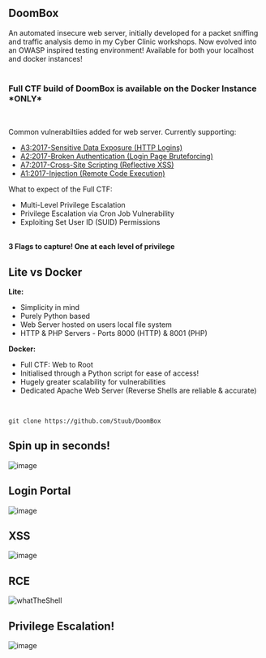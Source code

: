 <h2>DoomBox</h2>
An automated insecure web server, initially developed for a packet sniffing and traffic analysis demo in my Cyber Clinic workshops. Now evolved into an OWASP inspired testing environment! Available for both your localhost and docker instances!
<br><br>
<h3>Full CTF build of DoomBox is available on the Docker Instance *ONLY*</h3>

<br>

Common vulnerabiltiies added for web server. Currently supporting:
  - [A3:2017-Sensitive Data Exposure (HTTP Logins)](https://owasp.org/www-project-top-ten/2017/A3_2017-Sensitive_Data_Exposure "A3:2017-Sensitive Data Exposure (HTTP Logins)")
  - [A2:2017-Broken Authentication (Login Page Bruteforcing)](https://owasp.org/www-project-top-ten/2017/A2_2017-Broken_Authentication "A2:2017-Broken Authentication (Login Page Bruteforcing)")
  - [A7:2017-Cross-Site Scripting (Reflective XSS)](https://owasp.org/www-project-top-ten/2017/A7_2017-Cross-Site_Scripting_(XSS))
  - [A1:2017-Injection (Remote Code Execution)](https://owasp.org/www-project-top-ten/2017/A1_2017-Injection "A1:2017-Injection (Remote Code Execution)")

What to expect of the Full CTF:
  
  - Multi-Level Privilege Escalation
  - Privilege Escalation via Cron Job Vulnerability
  - Exploiting Set User ID (SUID) Permissions
    
<br> <b> 3 Flags to capture! One at each level of privilege </b>

<h2>Lite vs Docker</h2>

<b>Lite:</b>
  
  - Simplicity in mind 
  - Purely Python based
  - Web Server hosted on users local file system
  - HTTP & PHP Servers - Ports 8000 (HTTP) & 8001 (PHP)

<b>Docker:</b>

  - Full CTF: Web to Root
  - Initialised through a Python script for ease of access!
  - Hugely greater scalability for vulnerabilities
  - Dedicated Apache Web Server (Reverse Shells are reliable & accurate)

<br> 

`git clone https://github.com/Stuub/DoomBox`

<h2>Spin up in seconds!</h2>

![image](https://github.com/Stuub/PacketSniffing/assets/60468836/c1ac15bb-a5c6-4477-8306-ea1aebe2675a)

<h2>Login Portal</h2>

![image](https://github.com/Stuub/PacketSniffing/assets/60468836/0410cbce-acf8-4e2a-8c11-fbf070917c2c)

<h2>XSS</h2>

![image](https://github.com/Stuub/PacketSniffing/assets/60468836/af9fd9bc-79c6-4f3b-9028-dddee3e4a34c)

<h2>RCE</h2>

![whatTheShell](https://github.com/Stuub/PacketSniffing/assets/60468836/6ac42568-61cc-4fa1-ab21-fba177437858)

<h2> Privilege Escalation! </h2>

![image](https://github.com/Stuub/DoomBox/assets/60468836/feb01496-dbcf-492b-a706-ebb2e8bd1a60)


